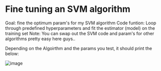# Fine tuning an SVM algorithm
Goal: fine the optimum param's for my SVM algorithm 
Code funtion: Loop through predefined hyperparameters and fit the estimator (model) on the training set
Note: You can swap out the SVM code and param's for other algorithms pretty easy here guys.. 

Depending on the Algoirthm and the params you test, it should print the below:

![image](https://user-images.githubusercontent.com/31891933/114147476-a4e61280-9910-11eb-962e-ad907a07f5ba.png)

